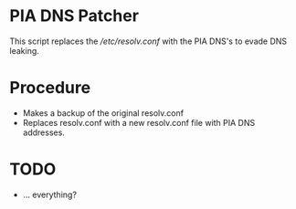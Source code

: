# PIA DNS Patcher
This script replaces the */etc/resolv.conf* with the PIA DNS's to evade DNS leaking.

# Procedure
* Makes a backup of the original resolv.conf
* Replaces resolv.conf with a new resolv.conf file with PIA DNS addresses.

# TODO
* ... everything?
